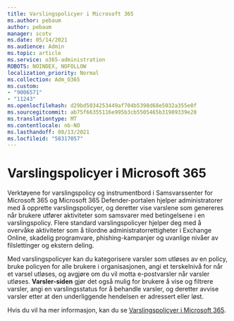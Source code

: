 ```yaml
---
title: Varslingspolicyer i Microsoft 365
ms.author: pebaum
author: pebaum
manager: scotv
ms.date: 05/14/2021
ms.audience: Admin
ms.topic: article
ms.service: o365-administration
ROBOTS: NOINDEX, NOFOLLOW
localization_priority: Normal
ms.collection: Adm_O365
ms.custom:
- "9006571"
- "11243"
ms.openlocfilehash: d29bd5034253449af704b5398d68e5032a355e0f
ms.sourcegitcommit: ab75f66355116e995b3cb5505465b31989339e28
ms.translationtype: MT
ms.contentlocale: nb-NO
ms.lasthandoff: 08/13/2021
ms.locfileid: "58317057"
---
```

# <a name="alert-policies-in-microsoft-365"></a>Varslingspolicyer i Microsoft 365

Verktøyene for varslingspolicy og instrumentbord i Samsvarssenter for Microsoft 365 og Microsoft 365 Defender-portalen hjelper administratorer med å opprette varslingspolicyer, og deretter vise varslene som genereres når brukere utfører aktiviteter som samsvarer med betingelsene i en varslingspolicy. Flere standard varslingspolicyer hjelper deg med å overvåke aktiviteter som å tilordne administratorrettigheter i Exchange Online, skadelig programvare, phishing-kampanjer og uvanlige nivåer av filslettinger og ekstern deling.

Med varslingspolicyer kan du kategorisere varsler som utløses av en policy, bruke policyen for alle brukere i organisasjonen, angi et terskelnivå for når et varsel utløses, og avgjøre om du vil motta e-postvarsler når varsler utløses. **Varsler-siden** gjør det også mulig for brukere å vise og filtrere varsler, angi en varslingsstatus for å behandle varsler, og deretter avvise varsler etter at den underliggende hendelsen er adressert eller løst.

Hvis du vil ha mer informasjon, kan du se [Varslingspolicyer i Microsoft 365](https://docs.microsoft.com/microsoft-365/compliance/alert-policies).
